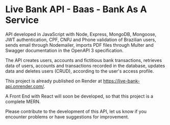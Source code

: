 # Live Bank API - Baas - Bank As A Service

API developed in JavaScript with Node, Express, MongoDB, Mongoose, JWT authentication, CPF, CNPJ and Phone validation of Brazilian users, sends email through Nodemailer, imports PDF files through Multer and Swagger documentation in the OpenAPI 3 specification.

The API creates users, accounts and fictitious bank transactions, retrieves data of users, accounts and transactions recorded in the database, updates data and deletes users (CRUD), according to the user's access profile.

This project is already published on Render at https://live-bank-api.onrender.com/.

A Front End with React will soon be developed, so that this project is a complete MERN.

Please contribute to the development of this API, let us know if you encounter problems or have suggestions for improvement.
